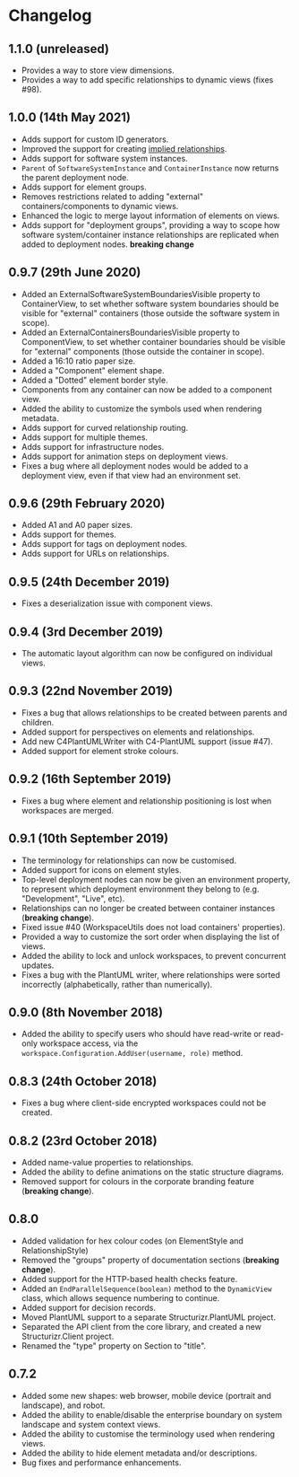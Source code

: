 # Changelog

## 1.1.0 (unreleased)

- Provides a way to store view dimensions.
- Provides a way to add specific relationships to dynamic views (fixes #98). 

## 1.0.0 (14th May 2021)

- Adds support for custom ID generators.
- Improved the support for creating [implied relationships](docs/implied-relationships.md).
- Adds support for software system instances.
- `Parent` of `SoftwareSystemInstance` and `ContainerInstance` now returns the parent deployment node.
- Adds support for element groups.
- Removes restrictions related to adding "external" containers/components to dynamic views.
- Enhanced the logic to merge layout information of elements on views.
- Adds support for "deployment groups", providing a way to scope how software system/container instance relationships are replicated when added to deployment nodes. __breaking change__

## 0.9.7 (29th June 2020)

- Added an ExternalSoftwareSystemBoundariesVisible property to ContainerView, to set whether software system boundaries should be visible for "external" containers (those outside the software system in scope).
- Added an ExternalContainersBoundariesVisible property to ComponentView, to set whether container boundaries should be visible for "external" components (those outside the container in scope).
- Added a 16:10 ratio paper size.
- Added a "Component" element shape.
- Added a "Dotted" element border style.
- Components from any container can now be added to a component view.
- Added the ability to customize the symbols used when rendering metadata.
- Adds support for curved relationship routing.
- Adds support for multiple themes.
- Adds support for infrastructure nodes.
- Adds support for animation steps on deployment views.
- Fixes a bug where all deployment nodes would be added to a deployment view, even if that view had an environment set.

## 0.9.6 (29th February 2020)

- Added A1 and A0 paper sizes.
- Adds support for themes.
- Adds support for tags on deployment nodes.
- Adds support for URLs on relationships.

## 0.9.5 (24th December 2019)

- Fixes a deserialization issue with component views.

## 0.9.4 (3rd December 2019)

- The automatic layout algorithm can now be configured on individual views.

## 0.9.3 (22nd November 2019)

- Fixes a bug that allows relationships to be created between parents and children.
- Added support for perspectives on elements and relationships.
- Add new C4PlantUMLWriter with C4-PlantUML support (issue #47).
- Added support for element stroke colours.

## 0.9.2 (16th September 2019)

- Fixes a bug where element and relationship positioning is lost when workspaces are merged.

## 0.9.1 (10th September 2019)

- The terminology for relationships can now be customised.
- Added support for icons on element styles.
- Top-level deployment nodes can now be given an environment property, to represent which deployment environment they belong to (e.g. "Development", "Live", etc).
- Relationships can no longer be created between container instances (__breaking change__).
- Fixed issue #40 (WorkspaceUtils does not load containers' properties).
- Provided a way to customize the sort order when displaying the list of views.
- Added the ability to lock and unlock workspaces, to prevent concurrent updates.
- Fixes a bug with the PlantUML writer, where relationships were sorted incorrectly (alphabetically, rather than numerically).

## 0.9.0 (8th November 2018)

- Added the ability to specify users who should have read-write or read-only workspace access, via the ```workspace.Configuration.AddUser(username, role)``` method. 

## 0.8.3 (24th October 2018)

- Fixes a bug where client-side encrypted workspaces could not be created.

## 0.8.2 (23rd October 2018)

- Added name-value properties to relationships.
- Added the ability to define animations on the static structure diagrams.
- Removed support for colours in the corporate branding feature (__breaking change__).

## 0.8.0

- Added validation for hex colour codes (on ElementStyle and RelationshipStyle)
- Removed the "groups" property of documentation sections (__breaking change__).
- Added support for the HTTP-based health checks feature.
- Added an ```EndParallelSequence(boolean)``` method to the ```DynamicView``` class, which allows sequence numbering to continue.
- Added support for decision records.
- Moved PlantUML support to a separate Structurizr.PlantUML project.
- Separated the API client from the core library, and created a new Structurizr.Client project.
- Renamed the "type" property on Section to "title".

## 0.7.2

- Added some new shapes: web browser, mobile device (portrait and landscape), and robot.
- Added the ability to enable/disable the enterprise boundary on system landscape and system context views.
- Added the ability to customise the terminology used when rendering views.
- Added the ability to hide element metadata and/or descriptions.
- Bug fixes and performance enhancements.